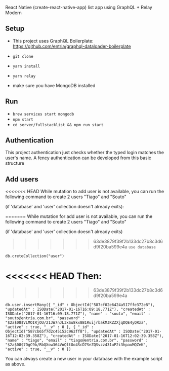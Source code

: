 React Native (create-react-native-app) list app using GraphQL + Relay Modern

## Setup

* This project uses GraphQL Boilerplate: https://github.com/entria/graphql-dataloader-boilerplate

* ```git clone ```
* ```yarn install``` 
* ```yarn relay```
* make sure you have MongoDB installed

## Run
* ```brew services start mongodb```
* ```npm start```
* ```cd server/fullstacklist && npm run start```

## Authentication
This project authentication just checks whether the typed login matches the user's name. A fency authentication can be developed from this basic structure

## Add users
<<<<<<< HEAD
While mutation to add user is not available, you can run the following command to create 2 users "Tiago" and "Souto"


(if 'database' and 'user' collection doesn't already exits):

=======
While mutation for add user is not available, you can run the following command to create 2 users "Tiago" and "Souto"


(if 'database' and 'user' collection doesn't already exits)
>>>>>>> 63de3879f39f2b133dc27b8c3d6d9f20ba599e4a
```use database```

```db.creteCollection("user")```

<<<<<<< HEAD
Then:
=======
>>>>>>> 63de3879f39f2b133dc27b8c3d6d9f20ba599e4a
```
db.user.insertMany({ "_id" : ObjectId("587cf02e6424a517ffe372e8"), "updatedAt" : ISODate("2017-01-16T16:09:18.771Z"), "createdAt" : ISODate("2017-01-16T16:09:18.771Z"), "name" : "souto", "email" : "souto@entria.com.br", "password" : "$2a$08$VLMOIRjOU/21JW7nJL3xSu8kx8B1RuijrbakMJKZZXjqDQE4yQRza", "active" : true, "__v" : 0 }, { "_id" : ObjectId("587cb65f7d2c45152c962ff8"), "updatedAt" : ISODate("2017-01-16T12:02:39.358Z"), "createdAt" : ISODate("2017-01-16T12:02:39.358Z"), "name" : "tiago", "email" : "tiago@entria.com.br", "password" : "$2a$08$7DgC9b/RbQXow364VoQltOo4ScD7SeZQSvzz431uP2i3hpauMQZeK", "active" : true, "__v" : 0 })
```
You can always create a new user in your database with the example script as above.
